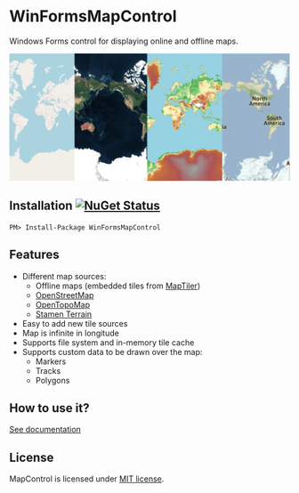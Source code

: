 # WinFormsMapControl
Windows Forms control for displaying online and offline maps.

![Demo](/Docs/Demo.png)

## Installation [![NuGet Status](http://img.shields.io/nuget/v/WinFormsMapControl.svg?style=flat)](https://www.nuget.org/packages/WinFormsMapControl/)
```
PM> Install-Package WinFormsMapControl
```

## Features

* Different map sources:
  * Offline maps (embedded tiles from [MapTiler](https://www.maptiler.com/copyright/))
  * [OpenStreetMap](https://www.openstreetmap.org/)
  * [OpenTopoMap](https://opentopomap.org/)
  * [Stamen Terrain](http://maps.stamen.com/terrain/)
* Easy to add new tile sources
* Map is infinite in longitude
* Supports file system and in-memory tile cache
* Supports custom data to be drawn over the map:
  * Markers
  * Tracks
  * Polygons

## How to use it?
[See documentation](/Docs/Index.md)

## License
MapControl is licensed under [MIT license](LICENSE).